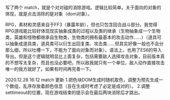 写了两个
match，就是个对对碰的消除游戏。逻辑比较简单。关于面向的对象的体现，就是点击消除的是对象（dom对象）。

RPG，素材和灵感来自于FF3（暴露年龄），但也只包含回合战斗部分。我觉得RPG游戏能比较好体现现实抽象成类的过程以及类的继承（生物抽象成一个生物类，英雄和怪物都继承自生物类，生物类的拥有最基本的攻击动作……）（道具可以抽象成道具类，道具类可以衍生出回复类、攻击类……但其实好像一般也不会分那么细，所以吐槽一下，不能为了面向对象而对象）。语法上，也用了ES6的导入导出。但是这个逻辑就明显比上面复杂，包括需要敌人选择攻击对象，目前版本真的不想写太复杂，而且也没必要吧，所以敌我就只有一个单位，敌人动作直接攻击唯一的我方就好了。如果有时间再完善一下。

2020.12.28 16:12
match 更新
1.把色块DOM生成时随机取色，调整为预先生成一个数组，乱序存放着颜色信息（且在生成时考虑了必定是成对的）。
2.调整settimeout的位置，现在游戏结束的提示会在最后两块消除后才跳出。